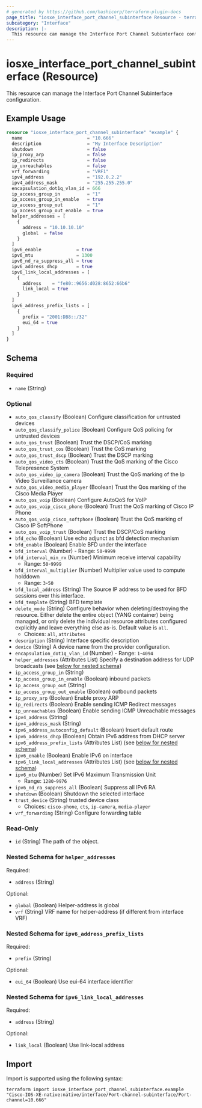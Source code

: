 ```yaml
---
# generated by https://github.com/hashicorp/terraform-plugin-docs
page_title: "iosxe_interface_port_channel_subinterface Resource - terraform-provider-iosxe"
subcategory: "Interface"
description: |-
  This resource can manage the Interface Port Channel Subinterface configuration.
---
```


# iosxe_interface_port_channel_subinterface (Resource)

This resource can manage the Interface Port Channel Subinterface configuration.

## Example Usage

```terraform
resource "iosxe_interface_port_channel_subinterface" "example" {
  name                        = "10.666"
  description                 = "My Interface Description"
  shutdown                    = false
  ip_proxy_arp                = false
  ip_redirects                = false
  ip_unreachables             = false
  vrf_forwarding              = "VRF1"
  ipv4_address                = "192.0.2.2"
  ipv4_address_mask           = "255.255.255.0"
  encapsulation_dot1q_vlan_id = 666
  ip_access_group_in          = "1"
  ip_access_group_in_enable   = true
  ip_access_group_out         = "1"
  ip_access_group_out_enable  = true
  helper_addresses = [
    {
      address = "10.10.10.10"
      global  = false
    }
  ]
  ipv6_enable             = true
  ipv6_mtu                = 1300
  ipv6_nd_ra_suppress_all = true
  ipv6_address_dhcp       = true
  ipv6_link_local_addresses = [
    {
      address    = "fe80::9656:d028:8652:66b6"
      link_local = true
    }
  ]
  ipv6_address_prefix_lists = [
    {
      prefix = "2001:DB8::/32"
      eui_64 = true
    }
  ]
}
```

<!-- schema generated by tfplugindocs -->
## Schema

### Required

- `name` (String)

### Optional

- `auto_qos_classify` (Boolean) Configure classification for untrusted devices
- `auto_qos_classify_police` (Boolean) Configure QoS policing for untrusted devices
- `auto_qos_trust` (Boolean) Trust the DSCP/CoS marking
- `auto_qos_trust_cos` (Boolean) Trust the CoS marking
- `auto_qos_trust_dscp` (Boolean) Trust the DSCP marking
- `auto_qos_video_cts` (Boolean) Trust the QoS marking of the Cisco Telepresence System
- `auto_qos_video_ip_camera` (Boolean) Trust the QoS marking of the Ip Video Surveillance camera
- `auto_qos_video_media_player` (Boolean) Trust the Qos marking of the Cisco Media Player
- `auto_qos_voip` (Boolean) Configure AutoQoS for VoIP
- `auto_qos_voip_cisco_phone` (Boolean) Trust the QoS marking of Cisco IP Phone
- `auto_qos_voip_cisco_softphone` (Boolean) Trust the QoS marking of Cisco IP SoftPhone
- `auto_qos_voip_trust` (Boolean) Trust the DSCP/CoS marking
- `bfd_echo` (Boolean) Use echo adjunct as bfd detection mechanism
- `bfd_enable` (Boolean) Enable BFD under the interface
- `bfd_interval` (Number) - Range: `50`-`9999`
- `bfd_interval_min_rx` (Number) Minimum receive interval capability
  - Range: `50`-`9999`
- `bfd_interval_multiplier` (Number) Multiplier value used to compute holddown
  - Range: `3`-`50`
- `bfd_local_address` (String) The Source IP address to be used for BFD sessions over this interface.
- `bfd_template` (String) BFD template
- `delete_mode` (String) Configure behavior when deleting/destroying the resource. Either delete the entire object (YANG container) being managed, or only delete the individual resource attributes configured explicitly and leave everything else as-is. Default value is `all`.
  - Choices: `all`, `attributes`
- `description` (String) Interface specific description
- `device` (String) A device name from the provider configuration.
- `encapsulation_dot1q_vlan_id` (Number) - Range: `1`-`4094`
- `helper_addresses` (Attributes List) Specify a destination address for UDP broadcasts (see [below for nested schema](#nestedatt--helper_addresses))
- `ip_access_group_in` (String)
- `ip_access_group_in_enable` (Boolean) inbound packets
- `ip_access_group_out` (String)
- `ip_access_group_out_enable` (Boolean) outbound packets
- `ip_proxy_arp` (Boolean) Enable proxy ARP
- `ip_redirects` (Boolean) Enable sending ICMP Redirect messages
- `ip_unreachables` (Boolean) Enable sending ICMP Unreachable messages
- `ipv4_address` (String)
- `ipv4_address_mask` (String)
- `ipv6_address_autoconfig_default` (Boolean) Insert default route
- `ipv6_address_dhcp` (Boolean) Obtain IPv6 address from DHCP server
- `ipv6_address_prefix_lists` (Attributes List) (see [below for nested schema](#nestedatt--ipv6_address_prefix_lists))
- `ipv6_enable` (Boolean) Enable IPv6 on interface
- `ipv6_link_local_addresses` (Attributes List) (see [below for nested schema](#nestedatt--ipv6_link_local_addresses))
- `ipv6_mtu` (Number) Set IPv6 Maximum Transmission Unit
  - Range: `1280`-`9976`
- `ipv6_nd_ra_suppress_all` (Boolean) Suppress all IPv6 RA
- `shutdown` (Boolean) Shutdown the selected interface
- `trust_device` (String) trusted device class
  - Choices: `cisco-phone`, `cts`, `ip-camera`, `media-player`
- `vrf_forwarding` (String) Configure forwarding table

### Read-Only

- `id` (String) The path of the object.

<a id="nestedatt--helper_addresses"></a>
### Nested Schema for `helper_addresses`

Required:

- `address` (String)

Optional:

- `global` (Boolean) Helper-address is global
- `vrf` (String) VRF name for helper-address (if different from interface VRF)


<a id="nestedatt--ipv6_address_prefix_lists"></a>
### Nested Schema for `ipv6_address_prefix_lists`

Required:

- `prefix` (String)

Optional:

- `eui_64` (Boolean) Use eui-64 interface identifier


<a id="nestedatt--ipv6_link_local_addresses"></a>
### Nested Schema for `ipv6_link_local_addresses`

Required:

- `address` (String)

Optional:

- `link_local` (Boolean) Use link-local address

## Import

Import is supported using the following syntax:

```shell
terraform import iosxe_interface_port_channel_subinterface.example "Cisco-IOS-XE-native:native/interface/Port-channel-subinterface/Port-channel=10.666"
```
